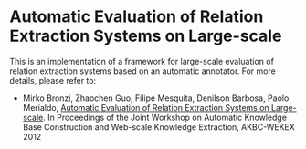 Automatic Evaluation of Relation Extraction Systems on Large-scale
===================================================================

This is an implementation of a framework for large-scale evaluation of relation extraction systems based
on an automatic annotator. For more details, please refer to:

- Mirko Bronzi, Zhaochen Guo, Filipe Mesquita, Denilson Barbosa, Paolo Merialdo, [Automatic Evaluation of Relation Extraction Systems on Large-scale](https://akbcwekex2012.files.wordpress.com/2012/05/8_paper.pdf). In Proceedings of the Joint Workshop on Automatic Knowledge Base Construction and Web-scale Knowledge Extraction, AKBC-WEKEX 2012
